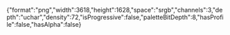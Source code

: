 {"format":"png","width":3618,"height":1628,"space":"srgb","channels":3,"depth":"uchar","density":72,"isProgressive":false,"paletteBitDepth":8,"hasProfile":false,"hasAlpha":false}